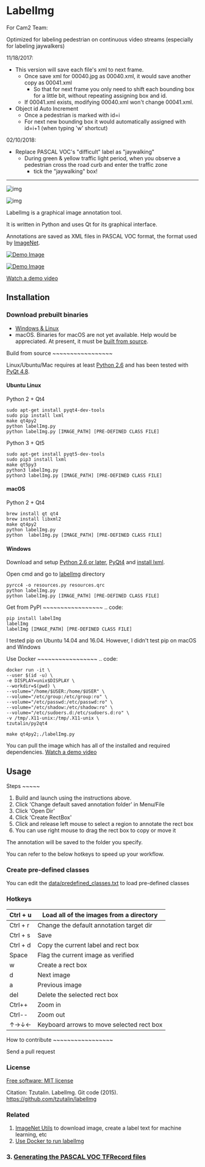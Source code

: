 

# LabelImg

For Cam2 Team:

Optimized for labeling pedestrian on continuous video streams (especially for labeling jaywalkers)

11/18/2017:

-   This version will save each file's xml to next frame. 
    -   Once save xml for 00040.jpg as 00040.xml, it would save another copy as 00041.xml
        -   So that for next frame you only need to shift each bounding box for a little bit, without repeating assigning box and id. 
    -   If 00041.xml exists, modifying 00040.xml won't change 00041.xml.
-   Object id Auto Increment 
    -   Once a pedestrian is marked with id=i 
    -   For next new bounding box it would automatically assigned with id=i+1 (when typing 'w' shortcut)

02/10/2018:

-   Replace PASCAL VOC's "difficult" label as "jaywalking" 
    -   During green & yellow traffic light period, when you observe a pedestrian cross the road curb and enter the traffic zone 
        -   tick the "jaywalking" box!

---



![img](https://camo.githubusercontent.com/eb7d2ba96e9069973a809c10b50533496483b1f8/68747470733a2f2f696d672e736869656c64732e696f2f707970692f762f6c6162656c696d672e737667) 



![img](https://camo.githubusercontent.com/3e7aad0d5c74795cc272b5e6318f34eb4af9157f/68747470733a2f2f696d672e736869656c64732e696f2f7472617669732f747a7574616c696e2f6c6162656c496d672e737667)

LabelImg is a graphical image annotation tool.

It is written in Python and uses Qt for its graphical interface.

Annotations are saved as XML files in PASCAL VOC format, the format used by [ImageNet](http://www.image-net.org/).

[![Demo Image](https://raw.githubusercontent.com/tzutalin/labelImg/master/demo/demo3.jpg)](https://raw.githubusercontent.com/tzutalin/labelImg/master/demo/demo3.jpg)

[![Demo Image](https://raw.githubusercontent.com/tzutalin/labelImg/master/demo/demo.jpg)](https://raw.githubusercontent.com/tzutalin/labelImg/master/demo/demo.jpg)

[Watch a demo video](https://youtu.be/p0nR2YsCY_U)

## Installation

### Download prebuilt binaries

-   [Windows & Linux](https://tzutalin.github.io/labelImg/)
-   macOS. Binaries for macOS are not yet available. Help would be appreciated. At present, it must be [built from source](https://github.com/yifanli8086/labelImg/blob/master/README.rst#macos).

Build from source ~~~~~~~~~~~~~~~~~

Linux/Ubuntu/Mac requires at least [Python 2.6](https://www.python.org/getit/) and has been tested with [PyQt 4.8](https://www.riverbankcomputing.com/software/pyqt/intro).

#### Ubuntu Linux

Python 2 + Qt4

```
sudo apt-get install pyqt4-dev-tools
sudo pip install lxml
make qt4py2
python labelImg.py
python labelImg.py [IMAGE_PATH] [PRE-DEFINED CLASS FILE]

```

Python 3 + Qt5

```
sudo apt-get install pyqt5-dev-tools
sudo pip3 install lxml
make qt5py3
python3 labelImg.py
python3 labelImg.py [IMAGE_PATH] [PRE-DEFINED CLASS FILE]

```

#### macOS

Python 2 + Qt4

```
brew install qt qt4
brew install libxml2
make qt4py2
python labelImg.py
python  labelImg.py [IMAGE_PATH] [PRE-DEFINED CLASS FILE]

```

#### Windows

Download and setup [Python 2.6 or later](https://www.python.org/downloads/windows/), [PyQt4](https://www.riverbankcomputing.com/software/pyqt/download) and [install lxml](http://lxml.de/installation.html).

Open cmd and go to [labelImg](https://github.com/yifanli8086/labelImg/blob/master/README.rst#labelimg) directory

```
pyrcc4 -o resources.py resources.qrc
python labelImg.py
python labelImg.py [IMAGE_PATH] [PRE-DEFINED CLASS FILE]

```

Get from PyPI ~~~~~~~~~~~~~~~~~ .. code:

```
pip install labelImg
labelImg
labelImg [IMAGE_PATH] [PRE-DEFINED CLASS FILE]

```

I tested pip on Ubuntu 14.04 and 16.04. However, I didn't test pip on macOS and Windows

Use Docker ~~~~~~~~~~~~~~~~~ .. code:

```
docker run -it \
--user $(id -u) \
-e DISPLAY=unix$DISPLAY \
--workdir=$(pwd) \
--volume="/home/$USER:/home/$USER" \
--volume="/etc/group:/etc/group:ro" \
--volume="/etc/passwd:/etc/passwd:ro" \
--volume="/etc/shadow:/etc/shadow:ro" \
--volume="/etc/sudoers.d:/etc/sudoers.d:ro" \
-v /tmp/.X11-unix:/tmp/.X11-unix \
tzutalin/py2qt4

make qt4py2;./labelImg.py

```

You can pull the image which has all of the installed and required dependencies. [Watch a demo video](https://youtu.be/nw1GexJzbCI)

## Usage

Steps ~~~~~

1.  Build and launch using the instructions above.
2.  Click 'Change default saved annotation folder' in Menu/File
3.  Click 'Open Dir'
4.  Click 'Create RectBox'
5.  Click and release left mouse to select a region to annotate the rect box
6.  You can use right mouse to drag the rect box to copy or move it

The annotation will be saved to the folder you specify.

You can refer to the below hotkeys to speed up your workflow.

### Create pre-defined classes

You can edit the [data/predefined_classes.txt](https://github.com/tzutalin/labelImg/blob/master/data/predefined_classes.txt) to load pre-defined classes

### Hotkeys

| Ctrl + u | Load all of the images from a directory  |
| -------- | ---------------------------------------- |
| Ctrl + r | Change the default annotation target dir |
| Ctrl + s | Save                                     |
| Ctrl + d | Copy the current label and rect box      |
| Space    | Flag the current image as verified       |
| w        | Create a rect box                        |
| d        | Next image                               |
| a        | Previous image                           |
| del      | Delete the selected rect box             |
| Ctrl++   | Zoom in                                  |
| Ctrl--   | Zoom out                                 |
| ↑→↓←     | Keyboard arrows to move selected rect box |

How to contribute ~~~~~~~~~~~~~~~~~

Send a pull request

### License

[Free software: MIT license](https://github.com/tzutalin/labelImg/blob/master/LICENSE)

Citation: Tzutalin. LabelImg. Git code (2015). <https://github.com/tzutalin/labelImg>

### Related

1.  [ImageNet Utils](https://github.com/tzutalin/ImageNet_Utils) to download image, create a label text for machine learning, etc
2.  [Use Docker to run labelImg](https://hub.docker.com/r/tzutalin/py2qt4)

### 3. [Generating the PASCAL VOC TFRecord files](https://github.com/tensorflow/models/blob/4f32535fe7040bb1e429ad0e3c948a492a89482d/research/object_detection/g3doc/preparing_inputs.md#generating-the-pascal-voc-tfrecord-files)
